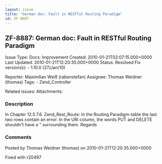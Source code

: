 ```yaml
---
layout: issue
title: "German doc: Fault in RESTful Routing Paradigm"
id: ZF-8887
---
```


ZF-8887: German doc: Fault in RESTful Routing Paradigm
------------------------------------------------------

 Issue Type: Docs: Improvement Created: 2010-01-21T02:07:15.000+0000 Last Updated: 2010-01-21T12:20:35.000+0000 Status: Resolved Fix version(s): - 1.10.0 (27/Jan/10)
 
 Reporter:  Maximilian Weiß (rabenstefan)  Assignee:  Thomas Weidner (thomas)  Tags: - Zend\_Controller
 
 Related issues: 
 Attachments: 
### Description

In Chapter 12.5.7.6. Zend\_Rest\_Route: In the Routing Paradigm-table the last two rows contain an error: In the URI column, the words PUT and DELETE shouldn't have a " surrounding them. Regards

 

 

### Comments

Posted by Thomas Weidner (thomas) on 2010-01-21T12:20:35.000+0000

Fixed with r20497

 

 